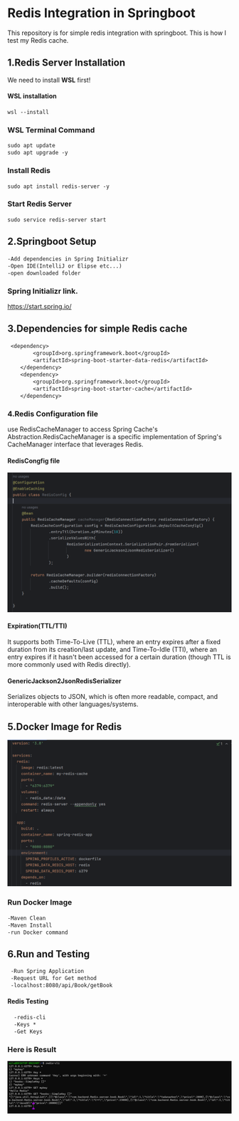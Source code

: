 # Redis Integration in Springboot
This repository is for simple redis integration with springboot. This is how I test my Redis cache.

## 1.Redis Server Installation
We need to install **WSL** first!
#### WSL installation
<!-- Install window for linus(WSL). -->
    wsl --install

### WSL Terminal Command
    sudo apt update
    sudo apt upgrade -y

### Install Redis    
    sudo apt install redis-server -y
### Start Redis Server
    sudo service redis-server start

## 2.Springboot Setup
    -Add dependencies in Spring Initializr
    -Open IDE(IntelliJ or Elipse etc...)
    -open downloaded folder

### Spring Initializr link.
<https://start.spring.io/>

## 3.Dependencies for simple Redis cache
     <dependency>
			<groupId>org.springframework.boot</groupId>
			<artifactId>spring-boot-starter-data-redis</artifactId>
		</dependency>
		<dependency>
			<groupId>org.springframework.boot</groupId>
			<artifactId>spring-boot-starter-cache</artifactId>
		</dependency>

### 4.Redis Configuration file
use RedisCacheManager to access Spring Cache's Abstraction.RedisCacheManager is a specific implementation of Spring's CacheManager interface that leverages Redis.
#### RedisCongfig file
![Reference Image](/Redis-server/images/Screenshot%202025-07-02%20231246.png)

#### Expiration(TTL/TTI)
It supports both Time-To-Live (TTL), where an entry expires after a fixed duration from its creation/last update, and Time-To-Idle (TTI), where an entry expires if it hasn't been accessed for a certain duration (though TTL is more commonly used with Redis directly).
#### GenericJackson2JsonRedisSerializer
Serializes objects to JSON, which is often more readable, compact, and interoperable with other languages/systems.

## 5.Docker Image for Redis
![Reference Image](/Redis-server/images/yml%20file.png)
### Run Docker Image
    -Maven Clean
    -Maven Install
    -run Docker command

## 6.Run and Testing
     -Run Spring Application
     -Request URL for Get method
     -localhost:8080/api/Book/getBook

#### Redis Testing
      -redis-cli
      -Keys *
      -Get Keys

### Here is Result
![Reference Image](/Redis-server/images/redis%20test.png)      
         
